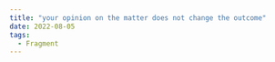 ```yaml
---
title: "your opinion on the matter does not change the outcome"
date: 2022-08-05
tags:
  - Fragment
---
```

